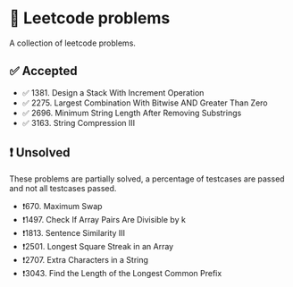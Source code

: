 # 🧩 Leetcode problems

A collection of leetcode problems.

## ✅ Accepted

- ✅ 1381\. Design a Stack With Increment Operation
- ✅ 2275\. Largest Combination With Bitwise AND Greater Than Zero
- ✅ 2696\. Minimum String Length After Removing Substrings
- ✅ 3163\. String Compression III

## ❗ Unsolved

These problems are partially solved, a percentage of testcases are passed and
not all testcases passed.

- ❗670\. Maximum Swap
- ❗1497\. Check If Array Pairs Are Divisible by k
- ❗1813\. Sentence Similarity III
- ❗2501\. Longest Square Streak in an Array
- ❗2707\. Extra Characters in a String
- ❗3043\. Find the Length of the Longest Common Prefix
